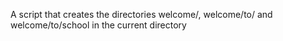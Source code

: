 A script that creates the directories welcome/, welcome/to/ and welcome/to/school in the current directory
